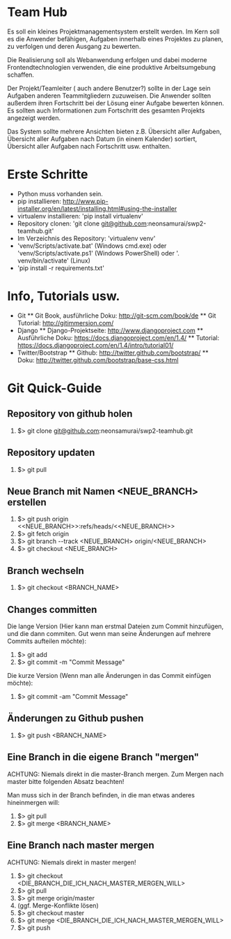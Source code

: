 # Team Hub

Es soll ein kleines Projektmanagementsystem erstellt werden. Im Kern soll es die Anwender befähigen, Aufgaben innerhalb eines Projektes zu planen, zu verfolgen und deren Ausgang zu bewerten.

Die Realisierung soll als Webanwendung erfolgen und dabei moderne Frontendtechnologien verwenden, die eine produktive Arbeitsumgebung schaffen.

Der Projekt/Teamleiter ( auch andere Benutzer?) sollte in der Lage sein Aufgaben anderen Teammitgliedern zuzuweisen. Die Anwender sollten außerdem ihren Fortschritt bei der Lösung einer Aufgabe bewerten können. Es sollten auch Informationen zum Fortschritt des gesamten Projekts angezeigt werden.

Das System sollte mehrere Ansichten bieten z.B. Übersicht aller Aufgaben, Übersicht aller Aufgaben nach Datum (in einem Kalender) sortiert, Übersicht aller Aufgaben nach Fortschritt usw. enthalten.

# Erste Schritte

* Python muss vorhanden sein.
* pip installieren: http://www.pip-installer.org/en/latest/installing.html#using-the-installer
* virtualenv installieren: 'pip install virtualenv'
* Repository clonen: 'git clone git@github.com:neonsamurai/swp2-teamhub.git'
* Im Verzeichnis des Repository: 'virtualenv venv'
* 'venv/Scripts/activate.bat' (Windows cmd.exe) oder 'venv/Scripts/activate.ps1' (Windows PowerShell) oder '. venv/bin/activate' (Linux)
* 'pip install -r requirements.txt'

# Info, Tutorials usw.

* Git
** Git Book, ausführliche Doku: http://git-scm.com/book/de
** Git Tutorial: http://gitimmersion.com/
* Django
** Django-Projektseite: http://www.djangoproject.com
** Ausführliche Doku: https://docs.djangoproject.com/en/1.4/
** Tutorial: https://docs.djangoproject.com/en/1.4/intro/tutorial01/
* Twitter/Bootstrap
** Github: http://twitter.github.com/bootstrap/
** Doku: http://twitter.github.com/bootstrap/base-css.html

# Git Quick-Guide

## Repository von github holen
1. $> git clone git@github.com:neonsamurai/swp2-teamhub.git

## Repository updaten
1. $> git pull

## Neue Branch mit Namen <NEUE_BRANCH> erstellen
1. $> git push origin <<NEUE_BRANCH>>:refs/heads/<<NEUE_BRANCH>>
2. $> git fetch origin
3. $> git branch --track <NEUE_BRANCH> origin/<NEUE_BRANCH>
4. $> git checkout <NEUE_BRANCH>

## Branch wechseln
1. $> git checkout <BRANCH_NAME>

## Changes committen
Die lange Version (Hier kann man erstmal Dateien zum Commit hinzufügen, und die dann commiten. Gut wenn man seine Änderungen auf mehrere Commits aufteilen möchte):
1. $> git add <dateiname>
2. $> git commit -m "Commit Message"

Die kurze Version (Wenn man alle Änderungen in das Commit einfügen möchte):
1. $> git commit -am "Commit Message"

## Änderungen zu Github pushen
1. $> git push <BRANCH_NAME>

## Eine Branch in die eigene Branch "mergen"
ACHTUNG: Niemals direkt in die master-Branch mergen. Zum Mergen nach master bitte folgenden Absatz beachten!

Man muss sich in der Branch befinden, in die man etwas anderes hineinmergen will:

1. $> git pull
2. $> git merge <BRANCH_NAME>

## Eine Branch nach master mergen
ACHTUNG: Niemals direkt in master mergen!

1. $> git checkout <DIE_BRANCH_DIE_ICH_NACH_MASTER_MERGEN_WILL>
2. $> git pull
3. $> git merge origin/master
4. (ggf. Merge-Konflikte lösen)
5. $> git checkout master
6. $> git merge <DIE_BRANCH_DIE_ICH_NACH_MASTER_MERGEN_WILL>
7. $> git push
